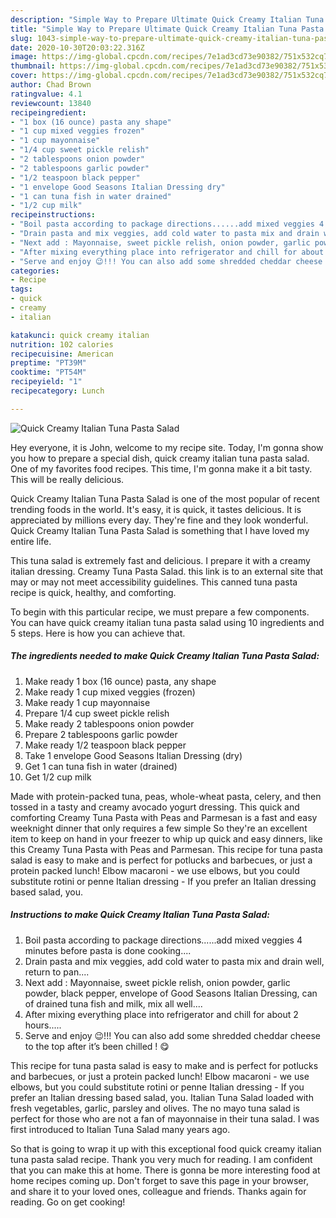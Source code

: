 ```yaml
---
description: "Simple Way to Prepare Ultimate Quick Creamy Italian Tuna Pasta Salad"
title: "Simple Way to Prepare Ultimate Quick Creamy Italian Tuna Pasta Salad"
slug: 1043-simple-way-to-prepare-ultimate-quick-creamy-italian-tuna-pasta-salad
date: 2020-10-30T20:03:22.316Z
image: https://img-global.cpcdn.com/recipes/7e1ad3cd73e90382/751x532cq70/quick-creamy-italian-tuna-pasta-salad-recipe-main-photo.jpg
thumbnail: https://img-global.cpcdn.com/recipes/7e1ad3cd73e90382/751x532cq70/quick-creamy-italian-tuna-pasta-salad-recipe-main-photo.jpg
cover: https://img-global.cpcdn.com/recipes/7e1ad3cd73e90382/751x532cq70/quick-creamy-italian-tuna-pasta-salad-recipe-main-photo.jpg
author: Chad Brown
ratingvalue: 4.1
reviewcount: 13840
recipeingredient:
- "1 box (16 ounce) pasta any shape"
- "1 cup mixed veggies frozen"
- "1 cup mayonnaise"
- "1/4 cup sweet pickle relish"
- "2 tablespoons onion powder"
- "2 tablespoons garlic powder"
- "1/2 teaspoon black pepper"
- "1 envelope Good Seasons Italian Dressing dry"
- "1 can tuna fish in water drained"
- "1/2 cup milk"
recipeinstructions:
- "Boil pasta according to package directions......add mixed veggies 4 minutes before pasta is done cooking...."
- "Drain pasta and mix veggies, add cold water to pasta mix and drain well, return to pan...."
- "Next add : Mayonnaise, sweet pickle relish, onion powder, garlic powder, black pepper, envelope of Good Seasons Italian Dressing, can of drained tuna fish and milk, mix all well...."
- "After mixing everything place into refrigerator and chill for about 2 hours....."
- "Serve and enjoy 😉!!! You can also add some shredded cheddar cheese to the top after it’s been chilled ! 😋"
categories:
- Recipe
tags:
- quick
- creamy
- italian

katakunci: quick creamy italian 
nutrition: 102 calories
recipecuisine: American
preptime: "PT39M"
cooktime: "PT54M"
recipeyield: "1"
recipecategory: Lunch

---
```



![Quick Creamy Italian Tuna Pasta Salad](https://img-global.cpcdn.com/recipes/7e1ad3cd73e90382/751x532cq70/quick-creamy-italian-tuna-pasta-salad-recipe-main-photo.jpg)

Hey everyone, it is John, welcome to my recipe site. Today, I'm gonna show you how to prepare a special dish, quick creamy italian tuna pasta salad. One of my favorites food recipes. This time, I'm gonna make it a bit tasty. This will be really delicious.

Quick Creamy Italian Tuna Pasta Salad is one of the most popular of recent trending foods in the world. It's easy, it is quick, it tastes delicious. It is appreciated by millions every day. They're fine and they look wonderful. Quick Creamy Italian Tuna Pasta Salad is something that I have loved my entire life.

This tuna salad is extremely fast and delicious. I prepare it with a creamy italian dressing. Creamy Tuna Pasta Salad. this link is to an external site that may or may not meet accessibility guidelines. This canned tuna pasta recipe is quick, healthy, and comforting.


To begin with this particular recipe, we must prepare a few components. You can have quick creamy italian tuna pasta salad using 10 ingredients and 5 steps. Here is how you can achieve that.

<!--inarticleads1-->

##### The ingredients needed to make Quick Creamy Italian Tuna Pasta Salad:

1. Make ready 1 box (16 ounce) pasta, any shape
1. Make ready 1 cup mixed veggies (frozen)
1. Make ready 1 cup mayonnaise
1. Prepare 1/4 cup sweet pickle relish
1. Make ready 2 tablespoons onion powder
1. Prepare 2 tablespoons garlic powder
1. Make ready 1/2 teaspoon black pepper
1. Take 1 envelope Good Seasons Italian Dressing (dry)
1. Get 1 can tuna fish in water (drained)
1. Get 1/2 cup milk


Made with protein-packed tuna, peas, whole-wheat pasta, celery, and then tossed in a tasty and creamy avocado yogurt dressing. This quick and comforting Creamy Tuna Pasta with Peas and Parmesan is a fast and easy weeknight dinner that only requires a few simple So they&#39;re an excellent item to keep on hand in your freezer to whip up quick and easy dinners, like this Creamy Tuna Pasta with Peas and Parmesan. This recipe for tuna pasta salad is easy to make and is perfect for potlucks and barbecues, or just a protein packed lunch! Elbow macaroni - we use elbows, but you could substitute rotini or penne Italian dressing - If you prefer an Italian dressing based salad, you. 

<!--inarticleads2-->

##### Instructions to make Quick Creamy Italian Tuna Pasta Salad:

1. Boil pasta according to package directions......add mixed veggies 4 minutes before pasta is done cooking....
1. Drain pasta and mix veggies, add cold water to pasta mix and drain well, return to pan....
1. Next add : Mayonnaise, sweet pickle relish, onion powder, garlic powder, black pepper, envelope of Good Seasons Italian Dressing, can of drained tuna fish and milk, mix all well....
1. After mixing everything place into refrigerator and chill for about 2 hours.....
1. Serve and enjoy 😉!!! You can also add some shredded cheddar cheese to the top after it’s been chilled ! 😋


This recipe for tuna pasta salad is easy to make and is perfect for potlucks and barbecues, or just a protein packed lunch! Elbow macaroni - we use elbows, but you could substitute rotini or penne Italian dressing - If you prefer an Italian dressing based salad, you. Italian Tuna Salad loaded with fresh vegetables, garlic, parsley and olives. The no mayo tuna salad is perfect for those who are not a fan of mayonnaise in their tuna salad. I was first introduced to Italian Tuna Salad many years ago. 

So that is going to wrap it up with this exceptional food quick creamy italian tuna pasta salad recipe. Thank you very much for reading. I am confident that you can make this at home. There is gonna be more interesting food at home recipes coming up. Don't forget to save this page in your browser, and share it to your loved ones, colleague and friends. Thanks again for reading. Go on get cooking!
